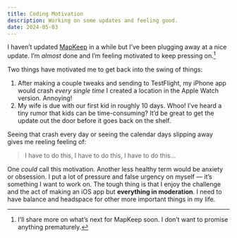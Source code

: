 ```yaml
---
title: Coding Motivation
description: Working on some updates and feeling good.
date: 2024-05-03
---
```


I haven’t updated [MapKeep](https://apps.apple.com/us/app/mapkeep/id6467408833) in a while but I’ve been plugging away at a nice update. I’m *almost* done and I’m feeling motivated to keep pressing on.[^1]

Two things have motivated me to get back into the swing of things:

1. After making a couple tweaks and sending to TestFlight, my iPhone app would crash *every single time* I created a location in the Apple Watch version. Annoying!
2. My wife is due with our first kid in roughly 10 days. Whoo! I’ve heard a tiny rumor that kids can be time-consuming? It’d be great to get the update out the door before it goes back on the shelf.

Seeing that crash every day or seeing the calendar days slipping away gives me reeling feeling of:

> I have to do this, I have to do this, I have to do this…

One *could* call this motivation. Another less healthy term would be anxiety or obsession. I put a lot of pressure and false urgency on myself — it’s something I want to work on. The tough thing is that I enjoy the challenge and the act of making an iOS app but **everything in moderation**. I need to have balance and headspace for other more important things in my life.

[^1]: I’ll share more on what’s next for MapKeep soon. I don’t want to promise anything prematurely.